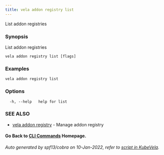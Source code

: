 ```yaml
---
title: vela addon registry list
---
```


List addon registries

### Synopsis

List addon registries

```
vela addon registry list [flags]
```

### Examples

```
vela addon registry list
```

### Options

```
  -h, --help   help for list
```

### SEE ALSO

* [vela addon registry](vela_addon_registry)	 - Manage addon registry

#### Go Back to [CLI Commands](vela) Homepage.


###### Auto generated by spf13/cobra on 10-Jan-2022, refer to [script in KubeVela](https://github.com/oam-dev/kubevela/tree/master/hack/docgen).
